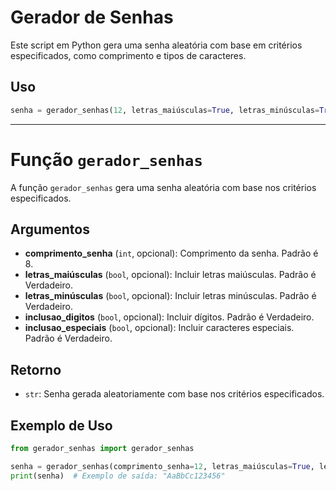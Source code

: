 # Gerador de Senhas

Este script em Python gera uma senha aleatória com base em critérios especificados, como comprimento e tipos de caracteres.

## Uso

```python
senha = gerador_senhas(12, letras_maiúsculas=True, letras_minúsculas=True, inclusao_digitos=True, inclusao_especiais=True)
```


---

# Função `gerador_senhas`

A função `gerador_senhas` gera uma senha aleatória com base nos critérios especificados.

## Argumentos

- **comprimento_senha** (`int`, opcional): Comprimento da senha. Padrão é 8.
- **letras_maiúsculas** (`bool`, opcional): Incluir letras maiúsculas. Padrão é Verdadeiro.
- **letras_minúsculas** (`bool`, opcional): Incluir letras minúsculas. Padrão é Verdadeiro.
- **inclusao_digitos** (`bool`, opcional): Incluir dígitos. Padrão é Verdadeiro.
- **inclusao_especiais** (`bool`, opcional): Incluir caracteres especiais. Padrão é Verdadeiro.

## Retorno

- `str`: Senha gerada aleatoriamente com base nos critérios especificados.

## Exemplo de Uso

```python
from gerador_senhas import gerador_senhas

senha = gerador_senhas(comprimento_senha=12, letras_maiúsculas=True, letras_minúsculas=True, inclusao_digitos=True, inclusao_especiais=False)
print(senha)  # Exemplo de saída: "AaBbCc123456"
```

